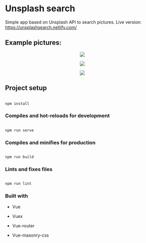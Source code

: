 # Unsplash search

Simple app based on Unsplash API to search pictures.
Live version: https://unsplashsearch.netlify.com/

## Example pictures:

<p align="center">
  <img src="https://i.ibb.co/QMtkzGP/unsplash1.png">
</p>
<p align="center">
  <img src="https://i.ibb.co/7WXVTfq/unsplash3.png">
</p>
<p align="center">
  <img src="https://i.ibb.co/grYYVX3/unsplash2.png">
</p>

## Project setup

```

npm install

```

### Compiles and hot-reloads for development

```

npm run serve

```

### Compiles and minifies for production

```

npm run build

```

### Lints and fixes files

```

npm run lint

```

### Built with

- Vue

- Vuex

- Vue-router

- Vue-masonry-css
